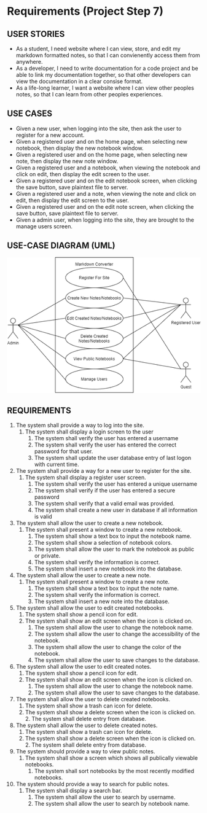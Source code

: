 # Requirements (Project Step 7)
## USER STORIES
* As a student, I need website where I can view, store, and edit my markdown formatted notes, so that I can convienently access them from anywhere.
* As a developer, I need to write documentation for a code project and be able to link my documentation together, so that other developers can view the documentation in a clear consise format.
* As a life-long learner, I want a website where I can view other peoples notes, so that I can learn from other peoples experiences.

## USE CASES
* Given a new user, when logging into the site, then ask the user to register for a new account.
* Given a registered user and on the home page, when selecting new notebook, then display the new notebook window.
* Given a registered user and on the home page, when selecting new note, then display the new note window.
* Given a registered user and a notebook, when viewing the notebook and click on edit, then display the edit screen to the user.
* Given a registered user and on the edit notebook screen, when clicking the save button, save plaintext file to server.
* Given a registered user and a note, when viewing the note and click on edit, then display the edit screen to the user.
* Given a registered user and on the edit note screen, when clicking the save button, save plaintext file to server.
* Given a admin user, when logging into the site, they are brought to the manage users screen.

## USE-CASE DIAGRAM (UML)
![UML](/requirements/uml.png)

## REQUIREMENTS
1. The system shall provide a way to log into the site.
	1. The system shall display a login screen to the user
		1. The system shall verify the user has entered a username
		2. The system shall verify the user has entered the correct password for that user.
		3. The system shall update the user database entry of last logon with current time.
2. The system shall provide a way for a new user to register for the site.
	1. The system shall display a register user screen.
		1. The system shall verify the user has entered a unique username
		2. The system shall verify if the user has entered a secure password
		3. The system shall verify that a valid email was provided.
		4. The system shall create a new user in database if all information is valid
3. The system shall allow the user to create a new notebook.
	1. The system shall present a window to create a new notebook.
		1. The system shall show a text box to input the notebook name.
		2. The system shall show a selection of notebook colors.
		3. The system shall allow the user to mark the notebook as public or private.
		4. The system shall verify the information is correct.
		5. The system shall insert a new notebook into the database.
4. The system shall allow the user to create a new note.
	1. The system shall present a window to create a new note.
		1. The system shall show a text box to input the note name.
		2. The system shall verify the information is correct.
		3. The system shall insert a new note into the database.
5. The system shall allow the user to edit created notebooks.
	1. The system shall show a pencil icon for edit.
	2. The system shall show an edit screen when the icon is clicked on.
		1. The system shall allow the user to change the notebook name.
		2. The system shall allow the user to change the accessibility of the notebook.
		3. The system shall allow the user to change the color of the notebook.
		4. The system shall allow the user to save changes to the database.
6. The system shall allow the user to edit created notes.
	1. The system shall show a pencil icon for edit.
	2. The system shall show an edit screen when the icon is clicked on.
		1. The system shall allow the user to change the notebook name.
		2. The system shall allow the user to save changes to the database.
7. The system shall allow the user to delete created notebooks.
	1. The system shall show a trash can icon for delete.
	2. The system shall show a delete screen when the icon is clicked on.
		2. The system shall delete entry from database.
8. The system shall allow the user to delete created notes.
	1. The system shall show a trash can icon for delete.
	2. The system shall show a delete screen when the icon is clicked on.
		2. The system shall delete entry from database.
9. The system should provide a way to view public notes.
	1. The system shall show a screen which shows all publically viewable notebooks.
		1. The system shall sort notebooks by the most recently modified notebooks.
10. The system should provide a way to search for public notes.
	1. The system shall display a search bar.
		1. The system shall allow the user to search by username.
		2. The system shall allow the user to search by notebook name.
 